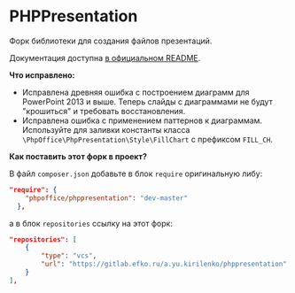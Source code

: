 # PHPPresentation

Форк библиотеки для создания файлов презентаций. 

Документация доступна [в официальном README](https://github.com/PHPOffice/PHPPresentation/blob/master/README.md).

__Что исправлено:__

* Исправлена древняя ошибка с построением диаграмм для PowerPoint 2013 и выше. Теперь слайды с диаграммами не будут "крошиться" и требовать восстановления.
* Исправлена ошибка с применением паттернов к диаграммам. Используйте для заливки константы класса `\PhpOffice\PhpPresentation\Style\FillChart` с префиксом `FILL_CH`.

__Как поставить этот форк в проект?__

В файл `composer.json` добавьте в блок `require` оригинальную либу:

```json
"require": {
    "phpoffice/phppresentation": "dev-master"
  },
```

а в блок `repositories` ссылку на этот форк:

```json
"repositories": [
    {
        "type": "vcs",
        "url": "https://gitlab.efko.ru/a.yu.kirilenko/phppresentation"
    }
],
```
